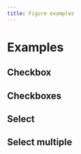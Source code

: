 ```yaml
---
title: Figure examples
---
```


# Examples

## Checkbox

<PreviewPlayground
  :html="() => import('./stories/checkbox.twig')"
  :script="() => import('./stories/app.js?raw')"
  />

## Checkboxes

<PreviewPlayground
  :html="() => import('./stories/checkboxes.twig')"
  :script="() => import('./stories/app.js?raw')"
  />

## Select

<PreviewPlayground
  :html="() => import('./stories/select.twig')"
  :script="() => import('./stories/app.js?raw')"
  />

## Select multiple

<PreviewPlayground
  :html="() => import('./stories/select-multiple.twig')"
  :script="() => import('./stories/app.js?raw')"
  />
